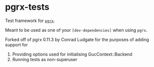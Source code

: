# pgrx-tests

Test framework for [`pgrx`](https://crates.io/crates/pgrx/).

Meant to be used as one of your `[dev-dependencies]` when using `pgrx`.

Forked off of pgrx 0.11.3 by Conrad Ludgate for the purposes of adding support for
1. Providing options used for initialising GucContext::Backend
2. Running tests as non-superuser

